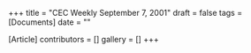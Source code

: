 +++
title = "CEC Weekly September 7, 2001"
draft = false
tags = [Documents]
date = ""

[Article]
contributors = []
gallery = []
+++